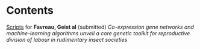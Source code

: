 # Contents
[Scripts](https://github.com/EmelineFavreau/MajorTransitionScripts/tree/master/comparativeranscriptomics) for **Favreau, Geist al** (submitted) _Co-expression gene networks and machine-learning algorithms unveil a core genetic toolkit for reproductive division of labour in rudimentary insect societies_


